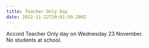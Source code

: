 ```yaml
---
title: Teacher Only Day
date: 2022-11-22T20:01:59.200Z
---
```

Accord Teacher Only day on Wednesday 23 November.  
No students at school.